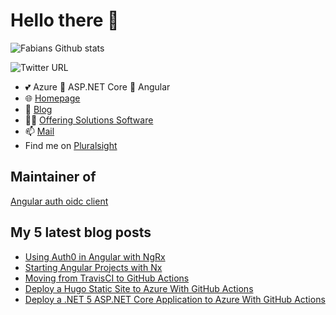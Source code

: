 # Hello there 👋

 <img alt="Fabians Github stats" src="https://github-readme-stats.vercel.app/api?username=FabianGosebrink&count_private=true&show_icons=true&theme=dark&include_all_commits=true">

![Twitter URL](https://img.shields.io/twitter/url?label=%40Fabian%20Gosebrink&style=social&url=https%3A%2F%2Ftwitter.com%2FFabianGosebrink)

- 💕 Azure 👋 ASP.NET Core 👋 Angular
- :globe_with_meridians: [Homepage](https://fabian-gosebrink.com/)
- :newspaper: [Blog](https://offering.solutions/blog)
- :man_office_worker: [Offering Solutions Software](https://offering.solutions/)
- 📫 [Mail](mailto:fabian.gosebrink@offering.solutions)
- Find me on [Pluralsight](https://app.pluralsight.com/library/courses/structuring-angular-applications-angular-libraries)

## Maintainer of

[Angular auth oidc client](https://github.com/damienbod/angular-auth-oidc-client)

## My 5 latest blog posts

<!-- BLOG-POST-LIST:START -->
- [Using Auth0 in Angular with NgRx](https://offering.solutions/blog/articles/2021/02/01/using-auth0-in-angular-with-ngrx/)
- [Starting Angular Projects with Nx](https://offering.solutions/blog/articles/2021/01/27/starting-angular-projects-with-nx/)
- [Moving from TravisCI to GitHub Actions](https://offering.solutions/blog/articles/2021/01/05/moving-from-travisci-to-github-actions/)
- [Deploy a Hugo Static Site to Azure With GitHub Actions](https://offering.solutions/blog/articles/2020/12/24/deploy-a-hugo-static-site-to-azure-with-github-actions/)
- [Deploy a .NET 5 ASP.NET Core Application to Azure With GitHub Actions](https://offering.solutions/blog/articles/2020/12/16/deploy-a-.net-5-asp.net-core-application-to-azure-with-github-actions/)
<!-- BLOG-POST-LIST:END -->
